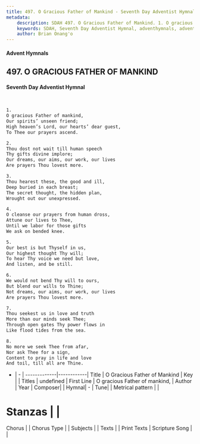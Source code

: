 ```yaml
---
title: 497. O Gracious Father of Mankind - Seventh Day Adventist Hymnal
metadata:
    description: SDAH 497. O Gracious Father of Mankind. 1. O gracious Father of mankind, Our spirits’ unseen friend; High heaven’s Lord, our hearts’ dear guest, To Thee our prayers ascend.
    keywords: SDAH, Seventh Day Adventist Hymnal, adventhymnals, advent hymnals, O Gracious Father of Mankind, O gracious Father of mankind, 
    author: Brian Onang'o
---
```


#### Advent Hymnals
## 497. O GRACIOUS FATHER OF MANKIND
#### Seventh Day Adventist Hymnal

```txt


1.
O gracious Father of mankind,
Our spirits’ unseen friend;
High heaven’s Lord, our hearts’ dear guest,
To Thee our prayers ascend.

2.
Thou dost not wait till human speech
Thy gifts divine implore;
Our dreams, our aims, our work, our lives
Are prayers Thou lovest more.

3.
Thou hearest these, the good and ill,
Deep buried in each breast;
The secret thought, the hidden plan,
Wrought out our unexpressed.

4.
O cleanse our prayers from human dross,
Attune our lives to Thee,
Until we labor for those gifts
We ask on bended knee.

5.
Our best is but Thyself in us,
Our highest thought Thy will;
To hear Thy voice we need but love,
And listen, and be still.

6.
We would not bend Thy will to ours,
But blend our wills to Thine;
Not dreams, our aims, our work, our lives
Are prayers Thou lovest more.

7.
Thou seekest us in love and truth
More than our minds seek Thee;
Through open gates Thy power flows in
Like flood tides from the sea.

8.
No more we seek Thee from afar,
Nor ask Thee for a sign,
Content to pray in life and love
And toil, till all are Thine.


```

- |   -  |
-------------|------------|
Title | O Gracious Father of Mankind |
Key |  |
Titles | undefined |
First Line | O gracious Father of mankind, |
Author | 
Year | 
Composer|  |
Hymnal|  - |
Tune|  |
Metrical pattern | |
# Stanzas |  |
Chorus |  |
Chorus Type |  |
Subjects |  |
Texts |  |
Print Texts | 
Scripture Song |  |
  
